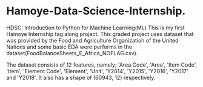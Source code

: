 # Hamoye-Data-Science-Internship.
HDSC: Introduction to Python for Machine Learning(ML)
This is my first Hamoye Internship tag along project. This graded project uses dataset that was provided by the Food and Agriculture Organization of the United Nations and some basic EDA were performs in the dataset(FoodBalanceSheets_E_Africa_NOFLAG.csv).

The dataset consists of 12 features, namely; 'Area Code', 'Area', 'Item Code', 'Item', 'Element Code', 'Element', 'Unit', 'Y2014', 'Y2015', 'Y2016', 'Y2017' and 'Y2018'. It also has a shape of (60943, 12) respectively.
